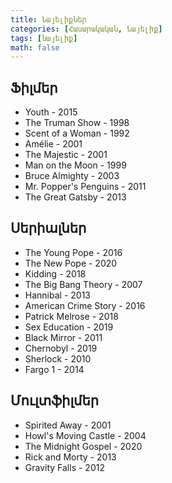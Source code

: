```yaml
---
title: Նայելիքներ
categories: [Հասարակական, Նայելիք]
tags: [նայելիք]
math: false
---
```


## Ֆիլմեր

- Youth - 2015
- The Truman Show - 1998
- Scent of a Woman - 1992
- Amélie - 2001
- The Majestic - 2001
- Man on the Moon - 1999
- Bruce Almighty - 2003
- Mr. Popper's Penguins - 2011
- The Great Gatsby - 2013

## Սերիալներ

- The Young Pope - 2016
- The New Pope - 2020
- Kidding - 2018
- The Big Bang Theory - 2007
- Hannibal - 2013
- American Crime Story - 2016
- Patrick Melrose - 2018
- Sex Education - 2019
- Black Mirror - 2011
- Chernobyl - 2019
- Sherlock - 2010
- Fargo 1 - 2014

## Մուլտֆիլմեր

- Spirited Away - 2001
- Howl's Moving Castle - 2004
- The Midnight Gospel - 2020
- Rick and Morty - 2013
- Gravity Falls - 2012
